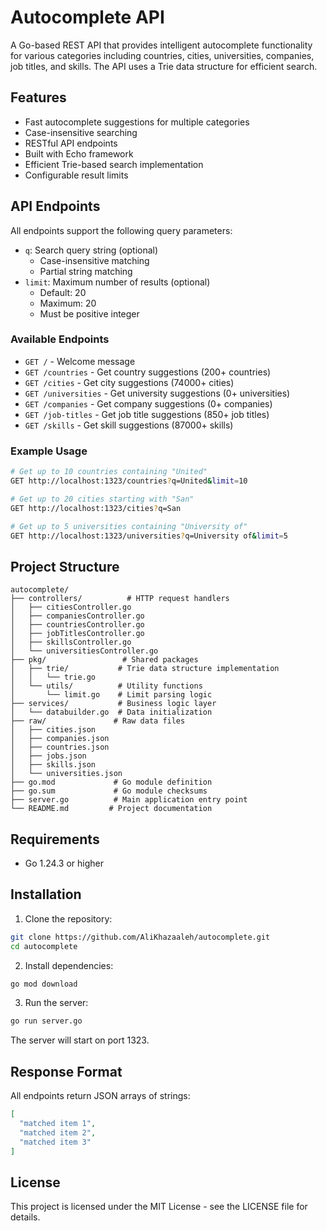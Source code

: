 # Autocomplete API

A Go-based REST API that provides intelligent autocomplete functionality for various categories including countries, cities, universities, companies, job titles, and skills. The API uses a Trie data structure for efficient search.

## Features

- Fast autocomplete suggestions for multiple categories
- Case-insensitive searching
- RESTful API endpoints
- Built with Echo framework
- Efficient Trie-based search implementation
- Configurable result limits

## API Endpoints

All endpoints support the following query parameters:
- `q`: Search query string (optional)
  - Case-insensitive matching
  - Partial string matching
- `limit`: Maximum number of results (optional)
  - Default: 20
  - Maximum: 20
  - Must be positive integer

### Available Endpoints

- `GET /` - Welcome message
- `GET /countries` - Get country suggestions (200+ countries)
- `GET /cities` - Get city suggestions (74000+ cities)
- `GET /universities` - Get university suggestions (0+ universities)
- `GET /companies` - Get company suggestions (0+ companies)
- `GET /job-titles` - Get job title suggestions (850+ job titles)
- `GET /skills` - Get skill suggestions (87000+ skills)

### Example Usage

```bash
# Get up to 10 countries containing "United"
GET http://localhost:1323/countries?q=United&limit=10

# Get up to 20 cities starting with "San"
GET http://localhost:1323/cities?q=San

# Get up to 5 universities containing "University of"
GET http://localhost:1323/universities?q=University of&limit=5
```

## Project Structure

```
autocomplete/
├── controllers/          # HTTP request handlers
│   ├── citiesController.go
│   ├── companiesController.go
│   ├── countriesController.go
│   ├── jobTitlesController.go
│   ├── skillsController.go
│   └── universitiesController.go
├── pkg/                 # Shared packages
│   ├── trie/           # Trie data structure implementation
│   │   └── trie.go
│   └── utils/          # Utility functions
│       └── limit.go    # Limit parsing logic
├── services/           # Business logic layer
│   └── databuilder.go  # Data initialization
├── raw/               # Raw data files
│   ├── cities.json
│   ├── companies.json
│   ├── countries.json
│   ├── jobs.json
│   ├── skills.json
│   └── universities.json
├── go.mod             # Go module definition
├── go.sum             # Go module checksums
├── server.go          # Main application entry point
└── README.md         # Project documentation
```

## Requirements

- Go 1.24.3 or higher

## Installation

1. Clone the repository:
```bash
git clone https://github.com/AliKhazaaleh/autocomplete.git
cd autocomplete
```

2. Install dependencies:
```bash
go mod download
```

3. Run the server:
```bash
go run server.go
```

The server will start on port 1323.

## Response Format

All endpoints return JSON arrays of strings:

```json
[
  "matched item 1",
  "matched item 2",
  "matched item 3"
]
```

## License

This project is licensed under the MIT License - see the LICENSE file for details.